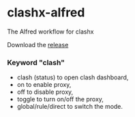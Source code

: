 # clashx-alfred
The Alfred workflow for clashx

Download the [release](https://github.com/mikelxc/clashx-alfred/releases/download/1.0.0/ClashX.alfredworkflow)

### Keyword "clash"
- clash (status) to open clash dashboard,
- on to enable proxy,
- off to disable proxy,
- toggle to turn on/off the proxy,
- global/rule/direct to switch the mode.



